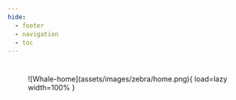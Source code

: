 ```yaml
---
hide:
  - footer
  - navigation
  - toc
---
```


#

<figure markdown>
  ![Whale-home](assets/images/zebra/home.png){ load=lazy width=100% }
</figure>